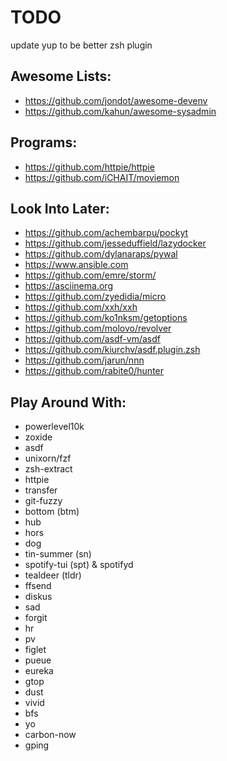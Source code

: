# TODO
update yup to be better zsh plugin

## Awesome Lists:
<!-- - https://github.com/agarrharr/awesome-cli-apps -->
<!-- - https://github.com/Kikobeats/awesome-cli -->
<!-- - https://project-awesome.org/umutphp/awesome-cli -->
<!-- - https://github.com/herrbischoff/awesome-command-line-apps -->
<!-- - https://github.com/alebcay/awesome-shell -->
<!-- - https://github.com/k4m4/terminals-are-sexy -->
<!-- - https://github.com/unixorn/awesome-zsh-plugins -->
- https://github.com/jondot/awesome-devenv
- https://github.com/kahun/awesome-sysadmin

## Programs:
- https://github.com/httpie/httpie
- https://github.com/iCHAIT/moviemon

## Look Into Later:
- https://github.com/achembarpu/pockyt
- https://github.com/jesseduffield/lazydocker
- https://github.com/dylanaraps/pywal
- https://www.ansible.com
- https://github.com/emre/storm/
- https://asciinema.org
- https://github.com/zyedidia/micro
- https://github.com/xxh/xxh
- https://github.com/ko1nksm/getoptions
- https://github.com/molovo/revolver
- https://github.com/asdf-vm/asdf
- https://github.com/kiurchv/asdf.plugin.zsh
- https://github.com/jarun/nnn
- https://github.com/rabite0/hunter

## Play Around With:
- powerlevel10k
- zoxide
- asdf
- unixorn/fzf
- zsh-extract
- httpie
- transfer
- git-fuzzy
- bottom (btm)
- hub
- hors
- dog
- tin-summer (sn)
- spotify-tui (spt) & spotifyd
- tealdeer (tldr)
- ffsend
- diskus
- sad
- forgit
- hr
- pv
- figlet
- pueue
- eureka
- gtop
- dust
- vivid
- bfs
- yo
- carbon-now
- gping

